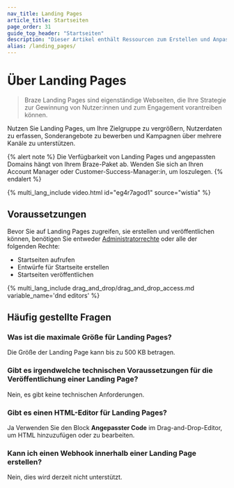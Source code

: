 ```yaml
---
nav_title: Landing Pages
article_title: Startseiten
page_order: 31
guide_top_header: "Startseiten"
description: "Dieser Artikel enthält Ressourcen zum Erstellen und Anpassen von Braze-Landingpages."
alias: /landing_pages/
---
```


# Über Landing Pages

> Braze Landing Pages sind eigenständige Webseiten, die Ihre Strategie zur Gewinnung von Nutzer:innen und zum Engagement vorantreiben können.

Nutzen Sie Landing Pages, um Ihre Zielgruppe zu vergrößern, Nutzerdaten zu erfassen, Sonderangebote zu bewerben und Kampagnen über mehrere Kanäle zu unterstützen.

{% alert note %}
Die Verfügbarkeit von Landing Pages und angepassten Domains hängt von Ihrem Braze-Paket ab. Wenden Sie sich an Ihren Account Manager oder Customer-Success-Manager:in, um loszulegen.
{% endalert %}

{% multi_lang_include video.html id="eg4r7agod1" source="wistia" %}

## Voraussetzungen

Bevor Sie auf Landing Pages zugreifen, sie erstellen und veröffentlichen können, benötigen Sie entweder [Administratorrechte]({{site.baseurl}}/user_guide/administrative/app_settings/manage_your_braze_users/user_permissions/#list-of-permissions) oder alle der folgenden Rechte:

- Startseiten aufrufen
- Entwürfe für Startseite erstellen
- Startseiten veröffentlichen

{% multi_lang_include drag_and_drop/drag_and_drop_access.md variable_name='dnd editors' %}

## Häufig gestellte Fragen

### Was ist die maximale Größe für Landing Pages?

Die Größe der Landing Page kann bis zu 500 KB betragen.

### Gibt es irgendwelche technischen Voraussetzungen für die Veröffentlichung einer Landing Page?

Nein, es gibt keine technischen Anforderungen.

### Gibt es einen HTML-Editor für Landing Pages?

Ja Verwenden Sie den Block **Angepasster Code** im Drag-and-Drop-Editor, um HTML hinzuzufügen oder zu bearbeiten.

### Kann ich einen Webhook innerhalb einer Landing Page erstellen?

Nein, dies wird derzeit nicht unterstützt.

